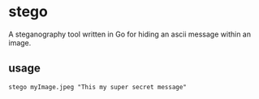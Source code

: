 # stego
A steganography tool written in Go for hiding an ascii message within an image.

## usage
```
stego myImage.jpeg "This my super secret message"
```
